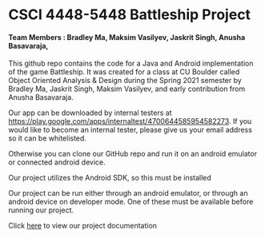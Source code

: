 # CSCI 4448-5448 Battleship Project
#### Team Members : Bradley Ma, Maksim Vasilyev, Jaskrit Singh, Anusha Basavaraja,

This github repo contains the code for a Java and Android implementation of the game Battleship. It was created for a 
class at CU Boulder called Object Oriented Analysis & Design during the Spring 2021 semester by Bradley Ma, Jaskrit Singh, Maksim Vasilyev, and early contribution from Anusha Basavaraja. 

Our app can be downloaded by internal testers at https://play.google.com/apps/internaltest/4700644585954582273. If you would like to become an internal tester, please give us your email address so it can be whitelisted.

Otherwise you can clone our GitHub repo and run it on an android emulator or connected android device.

Our project utilizes the Android SDK, so this must be installed

Our project can be run either through an android emulator, or through an android device on developer mode. One of these must be available before running our project. 

Click [here](project_documentation.pdf) to view our project documentation
